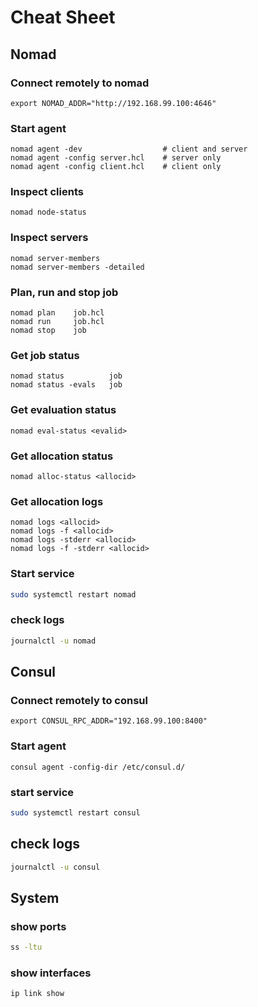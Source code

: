 # Cheat Sheet


## Nomad

### Connect remotely to nomad
```
export NOMAD_ADDR="http://192.168.99.100:4646"
```
### Start agent
```
nomad agent -dev                  # client and server
nomad agent -config server.hcl    # server only
nomad agent -config client.hcl    # client only
```
### Inspect clients
```
nomad node-status
```
### Inspect servers
```
nomad server-members
nomad server-members -detailed
```
### Plan, run and stop job
```
nomad plan    job.hcl
nomad run     job.hcl
nomad stop    job
```
### Get job status
```
nomad status          job
nomad status -evals   job
```
### Get evaluation status
```
nomad eval-status <evalid>
```
### Get allocation status
```
nomad alloc-status <allocid>
```
### Get allocation logs
```
nomad logs <allocid>
nomad logs -f <allocid>
nomad logs -stderr <allocid>
nomad logs -f -stderr <allocid>
```
### Start service
```sh
sudo systemctl restart nomad
```
### check logs
```sh
journalctl -u nomad
```


## Consul

### Connect remotely to consul
```
export CONSUL_RPC_ADDR="192.168.99.100:8400"
```
### Start agent
```
consul agent -config-dir /etc/consul.d/
```
### start service
```sh
sudo systemctl restart consul
```
## check logs
```sh
journalctl -u consul
```


## System

### show ports
```sh
ss -ltu
```
### show interfaces
```sh
ip link show
```
